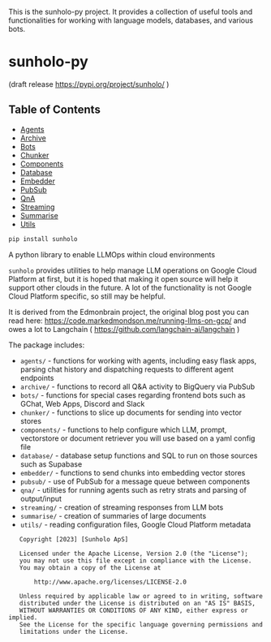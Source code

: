 This is the sunholo-py project. It provides a collection of useful tools and functionalities for working with language models, databases, and various bots.

# sunholo-py

(draft release https://pypi.org/project/sunholo/ )
## Table of Contents
- [Agents](#agents)
- [Archive](#archive)
- [Bots](#bots)
- [Chunker](#chunker)
- [Components](#components)
- [Database](#database)
- [Embedder](#embedder)
- [PubSub](#pubsub)
- [QnA](#qna)
- [Streaming](#streaming)
- [Summarise](#summarise)
- [Utils](#utils)


```sh
pip install sunholo
```

A python library to enable LLMOps within cloud environments

`sunholo` provides utilities to help manage LLM operations on Google Cloud Platform at first, but it is hoped that making it open source will help it support other clouds in the future.  A lot of the functionality is not Google Cloud Platform specific, so still may be helpful.

It is derived from the Edmonbrain project, the original blog post you can read here: https://code.markedmondson.me/running-llms-on-gcp/ and owes a lot to Langchain ( https://github.com/langchain-ai/langchain )

The package includes:

* `agents/` - functions for working with agents, including easy flask apps, parsing chat history and dispatching requests to different agent endpoints
* `archive/` - functions to record all Q&A activity to BigQuery via PubSub
* `bots/` - functions for special cases regarding frontend bots such as GChat, Web Apps, Discord and Slack
* `chunker/` - functions to slice up documents for sending into vector stores
* `components/` - functions to help configure which LLM, prompt, vectorstore or document retriever you will use based on a yaml config file
* `database/` - database setup functions and SQL to run on those sources such as Supabase
* `embedder/` - functions to send chunks into embedding vector stores
* `pubsub/` - use of PubSub for a message queue between components
* `qna/` - utilities for running agents such as retry strats and parsing of output/input
* `streaming/` - creation of streaming responses from LLM bots
* `summarise/` - creation of summaries of large documents
* `utils/` - reading configuration files, Google Cloud Platform metadata


```
   Copyright [2023] [Sunholo ApS]

   Licensed under the Apache License, Version 2.0 (the "License");
   you may not use this file except in compliance with the License.
   You may obtain a copy of the License at

       http://www.apache.org/licenses/LICENSE-2.0

   Unless required by applicable law or agreed to in writing, software
   distributed under the License is distributed on an "AS IS" BASIS,
   WITHOUT WARRANTIES OR CONDITIONS OF ANY KIND, either express or implied.
   See the License for the specific language governing permissions and
   limitations under the License.
```


